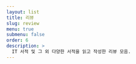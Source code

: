 ```yaml
---
layout: list
title: 리뷰
slug: review
menu: true
submenu: false
order: 6
description: >
  IT 서적 및 그 외 다양한 서적을 읽고 작성한 리뷰 모음.
---
```

 